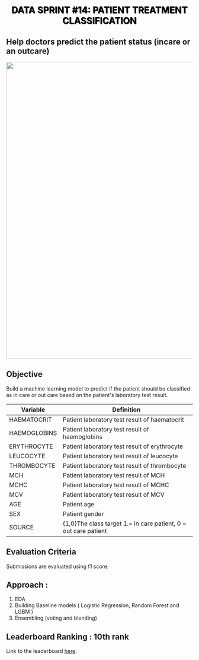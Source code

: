 <div align='center'><font size="5" color="#00000"><center><h1 style="text-transform: uppercase; text-shadow: 1px 1px;"> Data Sprint #14: Patient Treatment Classification </font></div> </h1></center>

## Help doctors predict the patient status (incare or an outcare)

<center><img src="https://dphi-courses.s3.ap-south-1.amazonaws.com/Datathons/patient_classification.jpg" width=800 ></center> 

## Objective
Build a machine learning model to predict if the patient should be classified as in care or out care based on the patient's laboratory test result.

| __Variable__ | __Definition__ |
|-------------|------------|
| HAEMATOCRIT | Patient laboratory test result of haematocrit |
| HAEMOGLOBINS | Patient laboratory test result of haemoglobins |
| ERYTHROCYTE | Patient laboratory test result of erythrocyte |
| LEUCOCYTE | Patient laboratory test result of leucocyte |
| THROMBOCYTE | Patient laboratory test result of thrombocyte |
| MCH | Patient laboratory test result of MCH |
| MCHC | Patient laboratory test result of MCHC |
| MCV | Patient laboratory test result of MCV |
| AGE | Patient age |
| SEX | Patient gender |
| SOURCE |  {1,0}The class target 1.= in care patient, 0 = out care patient |

## Evaluation Criteria
Submissions are evaluated using f1 score.

## Approach :
1. EDA
2. Building Baseline models ( Logistic Regression, Random Forest and LGBM ) 
3. Ensembling (voting and blending)

## Leaderboard Ranking : 10th rank

Link to the leaderboard [here](https://dphi.tech/practice/challenge/43#leaderboard#datathon-leaderboard).

